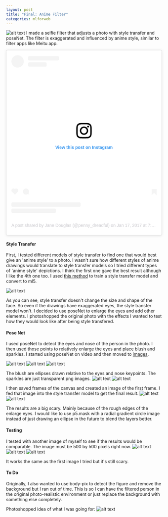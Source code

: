 ```yaml
---
layout: post
title: "Final: Anime Filter"
categories: mlforweb
---
```


![alt text](https://raw.githubusercontent.com/jirrian/jirrian.github.io/master/images/mlforweb/final/posenet_test.png)
I made a selfie filter that adjusts a photo with style transfer and poseNet. The filter is exaggerated and influenced by anime style, similar to filter apps like Meitu app.

<blockquote class="instagram-media" data-instgrm-permalink="https://www.instagram.com/p/BPXu1crgd_W/?utm_source=ig_embed&amp;utm_medium=loading" data-instgrm-version="12" style=" background:#FFF; border:0; border-radius:3px; box-shadow:0 0 1px 0 rgba(0,0,0,0.5),0 1px 10px 0 rgba(0,0,0,0.15); margin: 1px; max-width:540px; min-width:326px; padding:0; width:99.375%; width:-webkit-calc(100% - 2px); width:calc(100% - 2px);"><div style="padding:16px;"> <a href="https://www.instagram.com/p/BPXu1crgd_W/?utm_source=ig_embed&amp;utm_medium=loading" style=" background:#FFFFFF; line-height:0; padding:0 0; text-align:center; text-decoration:none; width:100%;" target="_blank"> <div style=" display: flex; flex-direction: row; align-items: center;"> <div style="background-color: #F4F4F4; border-radius: 50%; flex-grow: 0; height: 40px; margin-right: 14px; width: 40px;"></div> <div style="display: flex; flex-direction: column; flex-grow: 1; justify-content: center;"> <div style=" background-color: #F4F4F4; border-radius: 4px; flex-grow: 0; height: 14px; margin-bottom: 6px; width: 100px;"></div> <div style=" background-color: #F4F4F4; border-radius: 4px; flex-grow: 0; height: 14px; width: 60px;"></div></div></div><div style="padding: 19% 0;"></div><div style="display:block; height:50px; margin:0 auto 12px; width:50px;"><svg width="50px" height="50px" viewBox="0 0 60 60" version="1.1" xmlns="https://www.w3.org/2000/svg" xmlns:xlink="https://www.w3.org/1999/xlink"><g stroke="none" stroke-width="1" fill="none" fill-rule="evenodd"><g transform="translate(-511.000000, -20.000000)" fill="#000000"><g><path d="M556.869,30.41 C554.814,30.41 553.148,32.076 553.148,34.131 C553.148,36.186 554.814,37.852 556.869,37.852 C558.924,37.852 560.59,36.186 560.59,34.131 C560.59,32.076 558.924,30.41 556.869,30.41 M541,60.657 C535.114,60.657 530.342,55.887 530.342,50 C530.342,44.114 535.114,39.342 541,39.342 C546.887,39.342 551.658,44.114 551.658,50 C551.658,55.887 546.887,60.657 541,60.657 M541,33.886 C532.1,33.886 524.886,41.1 524.886,50 C524.886,58.899 532.1,66.113 541,66.113 C549.9,66.113 557.115,58.899 557.115,50 C557.115,41.1 549.9,33.886 541,33.886 M565.378,62.101 C565.244,65.022 564.756,66.606 564.346,67.663 C563.803,69.06 563.154,70.057 562.106,71.106 C561.058,72.155 560.06,72.803 558.662,73.347 C557.607,73.757 556.021,74.244 553.102,74.378 C549.944,74.521 548.997,74.552 541,74.552 C533.003,74.552 532.056,74.521 528.898,74.378 C525.979,74.244 524.393,73.757 523.338,73.347 C521.94,72.803 520.942,72.155 519.894,71.106 C518.846,70.057 518.197,69.06 517.654,67.663 C517.244,66.606 516.755,65.022 516.623,62.101 C516.479,58.943 516.448,57.996 516.448,50 C516.448,42.003 516.479,41.056 516.623,37.899 C516.755,34.978 517.244,33.391 517.654,32.338 C518.197,30.938 518.846,29.942 519.894,28.894 C520.942,27.846 521.94,27.196 523.338,26.654 C524.393,26.244 525.979,25.756 528.898,25.623 C532.057,25.479 533.004,25.448 541,25.448 C548.997,25.448 549.943,25.479 553.102,25.623 C556.021,25.756 557.607,26.244 558.662,26.654 C560.06,27.196 561.058,27.846 562.106,28.894 C563.154,29.942 563.803,30.938 564.346,32.338 C564.756,33.391 565.244,34.978 565.378,37.899 C565.522,41.056 565.552,42.003 565.552,50 C565.552,57.996 565.522,58.943 565.378,62.101 M570.82,37.631 C570.674,34.438 570.167,32.258 569.425,30.349 C568.659,28.377 567.633,26.702 565.965,25.035 C564.297,23.368 562.623,22.342 560.652,21.575 C558.743,20.834 556.562,20.326 553.369,20.18 C550.169,20.033 549.148,20 541,20 C532.853,20 531.831,20.033 528.631,20.18 C525.438,20.326 523.257,20.834 521.349,21.575 C519.376,22.342 517.703,23.368 516.035,25.035 C514.368,26.702 513.342,28.377 512.574,30.349 C511.834,32.258 511.326,34.438 511.181,37.631 C511.035,40.831 511,41.851 511,50 C511,58.147 511.035,59.17 511.181,62.369 C511.326,65.562 511.834,67.743 512.574,69.651 C513.342,71.625 514.368,73.296 516.035,74.965 C517.703,76.634 519.376,77.658 521.349,78.425 C523.257,79.167 525.438,79.673 528.631,79.82 C531.831,79.965 532.853,80.001 541,80.001 C549.148,80.001 550.169,79.965 553.369,79.82 C556.562,79.673 558.743,79.167 560.652,78.425 C562.623,77.658 564.297,76.634 565.965,74.965 C567.633,73.296 568.659,71.625 569.425,69.651 C570.167,67.743 570.674,65.562 570.82,62.369 C570.966,59.17 571,58.147 571,50 C571,41.851 570.966,40.831 570.82,37.631"></path></g></g></g></svg></div><div style="padding-top: 8px;"> <div style=" color:#3897f0; font-family:Arial,sans-serif; font-size:14px; font-style:normal; font-weight:550; line-height:18px;"> View this post on Instagram</div></div><div style="padding: 12.5% 0;"></div> <div style="display: flex; flex-direction: row; margin-bottom: 14px; align-items: center;"><div> <div style="background-color: #F4F4F4; border-radius: 50%; height: 12.5px; width: 12.5px; transform: translateX(0px) translateY(7px);"></div> <div style="background-color: #F4F4F4; height: 12.5px; transform: rotate(-45deg) translateX(3px) translateY(1px); width: 12.5px; flex-grow: 0; margin-right: 14px; margin-left: 2px;"></div> <div style="background-color: #F4F4F4; border-radius: 50%; height: 12.5px; width: 12.5px; transform: translateX(9px) translateY(-18px);"></div></div><div style="margin-left: 8px;"> <div style=" background-color: #F4F4F4; border-radius: 50%; flex-grow: 0; height: 20px; width: 20px;"></div> <div style=" width: 0; height: 0; border-top: 2px solid transparent; border-left: 6px solid #f4f4f4; border-bottom: 2px solid transparent; transform: translateX(16px) translateY(-4px) rotate(30deg)"></div></div><div style="margin-left: auto;"> <div style=" width: 0px; border-top: 8px solid #F4F4F4; border-right: 8px solid transparent; transform: translateY(16px);"></div> <div style=" background-color: #F4F4F4; flex-grow: 0; height: 12px; width: 16px; transform: translateY(-4px);"></div> <div style=" width: 0; height: 0; border-top: 8px solid #F4F4F4; border-left: 8px solid transparent; transform: translateY(-4px) translateX(8px);"></div></div></div> <div style="display: flex; flex-direction: column; flex-grow: 1; justify-content: center; margin-bottom: 24px;"> <div style=" background-color: #F4F4F4; border-radius: 4px; flex-grow: 0; height: 14px; margin-bottom: 6px; width: 224px;"></div> <div style=" background-color: #F4F4F4; border-radius: 4px; flex-grow: 0; height: 14px; width: 144px;"></div></div></a><p style=" color:#c9c8cd; font-family:Arial,sans-serif; font-size:14px; line-height:17px; margin-bottom:0; margin-top:8px; overflow:hidden; padding:8px 0 7px; text-align:center; text-overflow:ellipsis; white-space:nowrap;"><a href="https://www.instagram.com/p/BPXu1crgd_W/?utm_source=ig_embed&amp;utm_medium=loading" style=" color:#c9c8cd; font-family:Arial,sans-serif; font-size:14px; font-style:normal; font-weight:normal; line-height:17px; text-decoration:none;" target="_blank">A post shared by Jane Douglas (@penny_dreadful)</a> on <time style=" font-family:Arial,sans-serif; font-size:14px; line-height:17px;" datetime="2017-01-17T15:38:56+00:00">Jan 17, 2017 at 7:38am PST</time></p></div></blockquote> <script async src="//www.instagram.com/embed.js"></script>

#### Style Transfer ####

First, I tested different models of style transfer to find one that would best give an 'anime style' to a photo. I wasn't sure how different styles of anime drawings would translate to style transfer models so I tried different types of 'anime style' depictions. I think the first one gave the best result although I like the 4th one too.
I used [this method](https://github.com/yining1023/styleTransfer_spell) to train a style transfer model and convert to ml5.

![alt text](https://github.com/jirrian/jirrian.github.io/blob/master/images/mlforweb/final/styletransfer_test_matrix.png)

As you can see, style transfer doesn't change the size and shape of the face. So even if the drawings have exaggerated eyes, the style transfer model won't. I decided to use poseNet to enlarge the eyes and add other elements. I photoshopped the original photo with the effects I wanted to test how they would look like after being style transfered.

#### Pose Net ####

I used poseNet to detect the eyes and nose of the person in the photo. I then used those points to relatively enlarge the eyes and place blush and sparkles. I started using poseNet on video and then moved to [images](https://github.com/ml5js/ml5-examples/tree/master/p5js/PoseNet/PoseNet_image_single).

![alt text](https://raw.githubusercontent.com/jirrian/jirrian.github.io/master/images/mlforweb/final/posenet_keypoints.png)
![alt text](https://raw.githubusercontent.com/jirrian/jirrian.github.io/master/images/mlforweb/final/posenet_keypoints_eyes.png)
![alt text](https://raw.githubusercontent.com/jirrian/jirrian.github.io/master/images/mlforweb/final/posenet_eyes.png)

The blush are ellipses drawn relative to the eyes and nose keypoints. The sparkles are just transparent png images.
![alt text](https://raw.githubusercontent.com/jirrian/jirrian.github.io/master/images/mlforweb/final/posenet_blush_test.png)
![alt text](https://raw.githubusercontent.com/jirrian/jirrian.github.io/master/images/mlforweb/final/posenet_sparkles.png)

I then saved frames of the canvas and created an image of the first frame. I fed that image into the style transfer model to get the final result.
![alt text](https://raw.githubusercontent.com/jirrian/jirrian.github.io/master/images/mlforweb/final/me.jpg)
![alt text](https://raw.githubusercontent.com/jirrian/jirrian.github.io/master/images/mlforweb/final/final.png)

The results are a big scary. Mainly because of the rough edges of the enlarge eyes. I would like to use p5.mask with a radial gradient circle image instead of just drawing an ellipse in the future to blend the layers better.

#### Testing ####

I tested with another image of myself to see if the results would be comparable. The image must be 500 by 500 pixels right now.
![alt text](https://raw.githubusercontent.com/jirrian/jirrian.github.io/master/images/mlforweb/final/me2_500.jpg)
![alt text](https://raw.githubusercontent.com/jirrian/jirrian.github.io/master/images/mlforweb/final/test_result1.png)
![alt text](https://raw.githubusercontent.com/jirrian/jirrian.github.io/master/images/mlforweb/final/test_result2.png)

It works the same as the first image I tried but it's still scary.

#### To Do ####

Originally, I also wanted to use body-pix to detect the figure and remove the background but I ran out of time. This is so I can have the filtered person in the original photo-realistic environment or just replace the background with something else completely.

Photoshopped idea of what I was going for:
![alt text](https://raw.githubusercontent.com/jirrian/jirrian.github.io/master/images/mlforweb/final/proposed_final.png)
